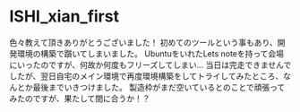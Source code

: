 # ISHI_xian_first

色々教えて頂きありがとうございました！
初めてのツールという事もあり、開発環境の構築で躓いてしまいました。
UbuntuをいれたLets noteを持って会場にいったのですが、何故か何度もフリーズしてしまい…
当日は完走できませんでしたが、翌日自宅のメイン環境で再度環境構築をしてトライしてみたところ、なんとか最後までいきつけました。
製造枠がまだ空いているとのことで頑張ってみたのですが、果たして間に合うか！？

